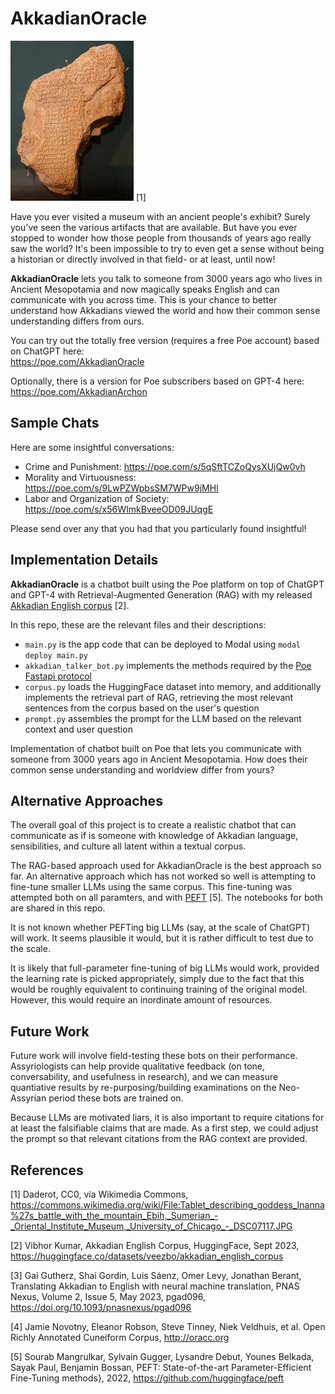 # AkkadianOracle

![Akkadian Tablet](img/Tablet_describing_goddess_Inanna's_battle_with_the_mountain_Ebih,_Sumerian_-_Oriental_Institute_Museum,_University_of_Chicago_-_DSC07117_256x256.jpeg) [1]

Have you ever visited a museum with an ancient people's exhibit? Surely you've seen the various artifacts that are available. But have you ever stopped to wonder how those people from thousands of years ago really saw the world? It's been impossible to try to even get a sense without being a historian or directly involved in that field- or at least, until now!

**AkkadianOracle** lets you talk to someone from 3000 years ago who lives in Ancient Mesopotamia and now magically speaks English and can communicate with you across time. This is your chance to better understand how Akkadians viewed the world and how their common sense understanding differs from ours.

You can try out the totally free version (requires a free Poe account) based on ChatGPT here:  
https://poe.com/AkkadianOracle

Optionally, there is a version for Poe subscribers based on GPT-4 here:  
https://poe.com/AkkadianArchon

## Sample Chats
Here are some insightful conversations:

- Crime and Punishment: https://poe.com/s/5qSftTCZoQysXUjQw0vh
- Morality and Virtuousness: https://poe.com/s/9LwPZWpbsSM7WPw9jMHl
- Labor and Organization of Society: https://poe.com/s/x56WImkBveeOD09JUqgE

Please send over any that you had that you particularly found insightful!

## Implementation Details
**AkkadianOracle** is a chatbot built using the Poe platform on top of ChatGPT and GPT-4 with Retrieval-Augmented Generation (RAG) with my released [Akkadian English corpus](https://huggingface.co/datasets/veezbo/akkadian_english_corpus) [2].

In this repo, these are the relevant files and their descriptions:
- `main.py` is the app code that can be deployed to Modal using `modal deploy main.py`
- `akkadian_talker_bot.py` implements the methods required by the [Poe Fastapi protocol](https://github.com/poe-platform/fastapi_poe)
- `corpus.py` loads the HuggingFace dataset into memory, and additionally implements the retrieval part of RAG, retrieving the most relevant sentences from the corpus based on the user's question
- `prompt.py` assembles the prompt for the LLM based on the relevant context and user question

Implementation of chatbot built on Poe that lets you communicate with someone from 3000 years ago in Ancient Mesopotamia. How does their common sense understanding and worldview differ from yours?

## Alternative Approaches
The overall goal of this project is to create a realistic chatbot that can communicate as if is someone with knowledge of Akkadian language, sensibilities, and culture all latent within a textual corpus. 

The RAG-based approach used for AkkadianOracle is the best approach so far. An alternative approach which has not worked so well is attempting to fine-tune smaller LLMs using the same corpus. This fine-tuning was attempted both on all paramters, and with [PEFT](https://github.com/huggingface/peft) [5]. The notebooks for both are shared in this repo.

It is not known whether PEFTing big LLMs (say, at the scale of ChatGPT) will work. It seems plausible it would, but it is rather difficult to test due to the scale.

It is likely that full-parameter fine-tuning of big LLMs would work, provided the learning rate is picked appropriately, simply due to the fact that this would be roughly equivalent to continuing training of the original model. However, this would require an inordinate amount of resources.

## Future Work
Future work will involve field-testing these bots on their performance. Assyriologists can help provide qualitative feedback (on tone, conversability, and usefulness in research), and we can measure quantiative results by re-purposing/building examinations on the Neo-Assyrian period these bots are trained on.

Because LLMs are motivated liars, it is also important to require citations for at least the falsifiable claims that are made. As a first step, we could adjust the prompt so that relevant citations from the RAG context are provided.

## References
[1] Daderot, CC0, via Wikimedia Commons, https://commons.wikimedia.org/wiki/File:Tablet_describing_goddess_Inanna%27s_battle_with_the_mountain_Ebih,_Sumerian_-_Oriental_Institute_Museum,_University_of_Chicago_-_DSC07117.JPG

[2] Vibhor Kumar, Akkadian English Corpus, HuggingFace, Sept 2023, https://huggingface.co/datasets/veezbo/akkadian_english_corpus

[3] Gai Gutherz, Shai Gordin, Luis Sáenz, Omer Levy, Jonathan Berant, Translating Akkadian to English with neural machine translation, PNAS Nexus, Volume 2, Issue 5, May 2023, pgad096, https://doi.org/10.1093/pnasnexus/pgad096

[4] Jamie Novotny, Eleanor Robson, Steve Tinney, Niek Veldhuis, et al. Open Richly Annotated Cuneiform Corpus, http://oracc.org

[5] Sourab Mangrulkar, Sylvain Gugger, Lysandre Debut, Younes Belkada, Sayak Paul, Benjamin Bossan, PEFT: State-of-the-art Parameter-Efficient Fine-Tuning methods}, 2022, https://github.com/huggingface/peft
